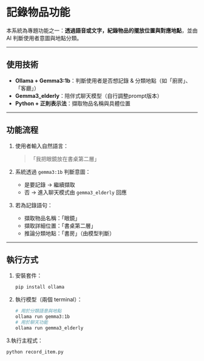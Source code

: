 # 記錄物品功能

本系統為專題功能之一：**透過語音或文字，紀錄物品的擺放位置與對應地點**，並由 AI 判斷使用者意圖與地點分類。

---

## 使用技術
- **Ollama + Gemma3:1b**：判斷使用者是否想記錄 & 分類地點（如「廚房」、「客廳」）
- **Gemma3_elderly**：陪伴式聊天模型（自行調整prompt版本）
- **Python + 正則表示法**：擷取物品名稱與具體位置

---

## 功能流程

1. 使用者輸入自然語言：
   > 「我把眼鏡放在書桌第二層」
   
2. 系統透過 `gemma3:1b` 判斷意圖：
   - 是要記錄 → 繼續擷取
   - 否 → 進入聊天模式由 `gemma3_elderly` 回應

3. 若為記錄語句：
   - 擷取物品名稱：「眼鏡」
   - 擷取詳細位置：「書桌第二層」
   - 推論分類地點：「書房」（由模型判斷）

---

## 執行方式

1. 安裝套件：
   ```bash
   pip install ollama
   
2. 執行模型（兩個 terminal）：
   ```bash
   # 用於分類語意與地點
   ollama run gemma3:1b
   # 用於聊天功能
   ollama run gemma3_elderly
3.執行主程式：
```bash
python record_item.py

